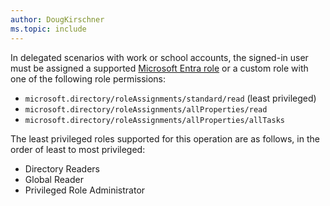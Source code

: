 ```yaml
---
author: DougKirschner
ms.topic: include
---
```


In delegated scenarios with work or school accounts, the signed-in user must be assigned a supported [Microsoft Entra role](/entra/identity/role-based-access-control/permissions-reference?toc=%2Fgraph%2Ftoc.json) or a custom role with one of the following role permissions:
- `microsoft.directory/roleAssignments/standard/read` (least privileged)
- `microsoft.directory/roleAssignments/allProperties/read`
- `microsoft.directory/roleAssignments/allProperties/allTasks`

The least privileged roles supported for this operation are as follows, in the order of least to most privileged:

- Directory Readers
- Global Reader
- Privileged Role Administrator
